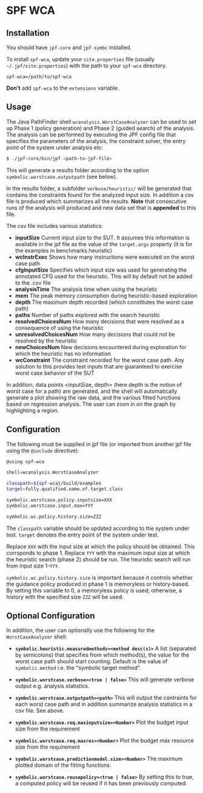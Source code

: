 # SPF WCA

## Installation
You should have `jpf-core` and `jpf-symbc` installed.

To install `spf-wca`, update your `site.properties` file (usually `~/.jpf/site.properties`) with the path to your `spf-wca` directory. 
```
spf-wca=/path/to/spf-wca
```

**Don't** add `spf-wca` to the `extensions` variable.

## Usage 
The Java PathFinder shell `wcanalysis.WorstCaseAnalyzer` can be used to set up Phase 1 (policy generation) and Phase 2 (guided search) of the analysis.
The analysis can be performed by executing the JPF config file that specifies the parameters of the analysis, the constraint solver, the entry point of the system under analysis etc:

```bash
$ ./jpf-core/bin/jpf <path-to-jpf-file>
```

This will generate a results folder according to the option `symbolic.worstcase.outputpath` (see below).

In the results folder, a subfolder `verbose/heuristic/` will be generated that contains the constraints found for the analyzed input size. In addition a csv file is produced which summarizes all the results.
**Note** that consecutive runs of the analysis will produced and new data set that is **appended** to this file. 

The csv file includes various statistics:

* **inputSize** Current input size to the SUT. It assumes this information is available in the jpf file as the value of the `target.args` property (it is for the examples in benchmarks.heuristic)
* **wcInstrExec** Shows how many instructions were executed on the worst case path
* **cfgInputSize** Specifies which input size was used for generating the annotated CFG used for the heuristic. This will by default not be added to the .csv file
* **analysisTime** The analysis time when using the heuristic
* **mem** The peak memory consumption during heuristic-based exploration
* **depth** The maximum depth recorded (which constitutes the worst case path)
* **paths** Number of paths explored with the search heuristic
* **resolvedChoicesNum** How many decisions that were resolved as a consequence of using the heuristic
* **unresolvedChoicesNum** How many decisions that could not be resolved by the heuristic
* **newChoicesNum** New decisions encountered during exploration for which the heuristic has no information
* **wcConstraint** The constraint recorded for the worst case path. Any solution to this provides test inputs that are guaranteed to exercise worst case behavior of the SUT

In addition, data points <inputSize, depth> (here depth is the notion of worst case for a path) are generated, and the shell will automatically generate a plot showing the raw data, and the various fitted functions based on regression analysis. The user can zoon in on the graph by highlighting a region.

## Configuration
The following must be supplied in jpf file (or imported from another jpf file using the `@include` directive):

```bash
@using spf-wca

shell=wcanalysis.WorstCaseAnalyzer

classpath=${spf-wca}/build/examples
target=fully.qualified.name.of.target.class

symbolic.worstcase.policy.inputsize=XXX
symbolic.worstcase.input.max=YYY

symbolic.wc.policy.history.size=ZZZ

```
The `classpath` variable should be updated according to the system under test. `target` denotes the entry point of the system under test.

Replace `XXX` with the input size at which the policy should be obtained. This corrsponds to phase 1. Replace `YYY` with the maximum input size at which the heuristic search (phase 2) should be run. The heuristic search will run from input size 1-`YYY`.

`symbolic.wc.policy.history.size` is important because it controls whether the guidance policy produced in phase 1 is memoryless or history-based. By setting this variable to 0, a memoryless policy is used; otherwise, a history with the specified size `ZZZ` will be used.

## Optional Configuration
In addition, the user can optionally use the following for the `WorstCaseAnalyzer` shell:

* **```symbolic.heuristic.measuredmethods=<method desc(s)>```**  A list (separated by semicolons) that specifies from which method(s), the value for the worst case path should start counting. Default is the value of ```symbolic.method``` i.e. the "symbolic target method".

* **```symbolic.worstcase.verbose=<true | false>```** This will generate verbose output e.g. analysis statistics. 

* **```symbolic.worstcase.outputpath=<path>```** This will output the contraints for each worst case path and in addition summarize analysis statistics in a csv file. See above.

* **```symbolic.worstcase.req.maxinputsize=<Number>```** Plot the budget input size from the requirement

* **```symbolic.worstcase.req.maxres=<Number>```** Plot the budget max resource size from the requirement

* **```symbolic.worstcase.predictionmodel.size=<Number>```** The maximum plotted domain of the fitting functions.

* **```symbolic.worstcase.reusepolicy=<true | false>```** By setting this to true, a computed policy will be reused if it has been previously computed.
